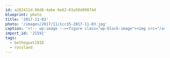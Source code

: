```yaml
---
id: a282411d-96d6-4abe-8e62-01a50d89874d
blueprint: photo
title: '2017-11-03'
photo: '/images/2017/11/1cc35-2017-11-03.jpg'
caption: '<!-- wp:image --><figure class="wp-block-image"><img src="/assets/images/2017/11/1cc35-2017-11-03.jpg" /></figure><!-- /wp:image --><!-- wp:paragraph --><p>Looking forward to getting back on these trails for the @pacetrailseries Broken Goat 50k in July. Can''t wait to hang out with all the other cool "goats" up there. #bethegoat2018 #rossland</p><!-- /wp:paragraph -->'
import_id: '21591'
tags:
  - bethegoat2018
  - rossland
---
```

